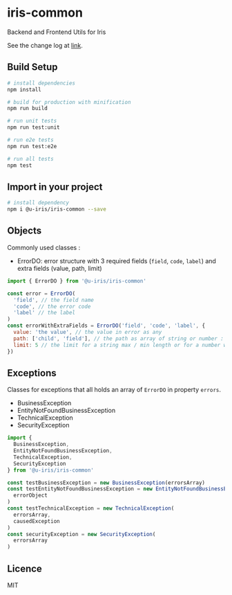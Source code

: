 # iris-common

Backend and Frontend Utils for Iris

See the change log at [link](release-notes.md).

## Build Setup

```bash
# install dependencies
npm install

# build for production with minification
npm run build

# run unit tests
npm run test:unit

# run e2e tests
npm run test:e2e

# run all tests
npm test
```

## Import in your project

```bash
# install dependency
npm i @u-iris/iris-common --save
```

## Objects

Commonly used classes :

- ErrorDO: error structure with 3 required fields (`field`, `code`, `label`) and extra fields (value, path, limit)

```js
import { ErrorDO } from '@u-iris/iris-common'

const error = ErrorDO(
  'field', // the field name 
  'code', // the error code
  'label' // the label
)
const errorWithExtraFields = ErrorDO('field', 'code', 'label', {
  value: 'the value', // the value in error as any
  path: ['child', 'field'], // the path as array of string or number : used to identify full path of field when the error is from a nested object (You can use index of array like ['children', 1, 'field'] which means the field 'field' of the 2nd element (index is from 0) of the array 'children'. 
  limit: 5 // the limit for a string max / min length or for a number which must be greater / lesser than
})
```

## Exceptions

Classes for exceptions that all holds an array of `ErrorDO` in property `errors`.

- BusinessException
- EntityNotFoundBusinessException
- TechnicalException
- SecurityException

```js
import {
  BusinessException,
  EntityNotFoundBusinessException,
  TechnicalException,
  SecurityException
} from '@u-iris/iris-common'

const testBusinessException = new BusinessException(errorsArray)
const testEntityNotFoundBusinessException = new EntityNotFoundBusinessException(
  errorObject
)
const testTechnicalException = new TechnicalException(
  errorsArray,
  causedException
)
const securityException = new SecurityException(
  errorsArray
)
```

## Licence
MIT
